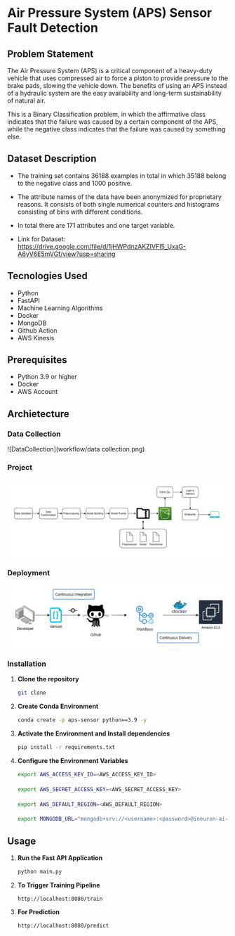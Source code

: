 
# Air Pressure System (APS) Sensor Fault Detection

## Problem Statement
The Air Pressure System (APS) is a critical component of a heavy-duty vehicle that uses compressed air to force a piston to provide pressure to the brake pads, slowing the vehicle down. The benefits of using an APS instead of a hydraulic system are the easy availability and long-term sustainability of natural air.

This is a Binary Classification problem, in which the affirmative class indicates that the failure was caused by a certain component of the APS, while the negative class indicates that the failure was caused by something else.

## Dataset Description
- The training set contains 36188 examples in total in which 35188 belong to the negative class and 1000 positive.

- The attribute names of the data have been anonymized for proprietary reasons. It consists of both single numerical counters and histograms consisting of bins with different conditions.

- In total there are 171 attributes and one target variable.

- Link for Dataset: https://drive.google.com/file/d/1jHWPdnzAKZIVFI5_UxaG-A6yV6E5mVGf/view?usp=sharing


## Tecnologies Used
- Python
- FastAPI
- Machine Learning Algorithms
- Docker
- MongoDB
- Github Action
- AWS Kinesis

## Prerequisites
- Python 3.9 or higher
- Docker
- AWS Account

## Archietecture

### Data Collection

![DataCollection](workflow/data collection.png)

### Project

![Project](workflow/project.png)

### Deployment

![Deployment](workflow/deployment.png)

### Installation
1. **Clone the repository**
    ```bash
    git clone 
    ```

2. **Create Conda Environment**
    ```bash
    conda create -p aps-sensor python==3.9 -y
    ```

3. **Activate the Environment and Install dependencies**
    ```bash
    pip install -r requirements.txt

4. **Configure the Environment Variables**
    ```bash
    export AWS_ACCESS_KEY_ID=<AWS_ACCESS_KEY_ID>

    export AWS_SECRET_ACCESS_KEY=<AWS_SECRET_ACCESS_KEY>

    export AWS_DEFAULT_REGION=<AWS_DEFAULT_REGION>

    export MONGODB_URL="mongodb+srv://<username>:<password>@ineuron-ai-projects.7eh1w4s.mongodb.net/?retryWrites=true&w=majority"

    ```
  
## Usage
1. **Run the Fast API Application**
    ```bash
    python main.py
    ```

2. **To Trigger Training Pipeline**
    ```
    http://localhost:8080/train
    ```

3. **For Prediction**
    ```
    http://localhost:8080/predict
    ```